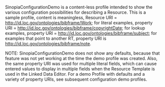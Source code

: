 SinopiaConfigurationDemo is a content-less profile intended to show the various configuration possibilities for describing a Resource. This is a sample profile, content is meaningless, Resource URI = http://id.loc.gov/ontologies/bibframe/Work; for literal examples, property URI = http://id.loc.gov/ontologies/bibframe/copyrightDate; for lookup examples, property URI = http://id.loc.gov/ontologies/bibframe/subject; for examples that point to another RT, property URI is http://id.loc.gov/ontologies/bibframe/note.

NOTE: SinopiaConfigurationDemo does not show any defaults, because that feature was not yet working at the time the demo profile was created. Also, the same property URI was used for multiple literal fields, which can cause entered values to display in multiple fields when the Resource Template is used in the Linked Data Editor. For a demo Profile with defaults and a variety of property URIs, see subsequent configuration demo profiles.
